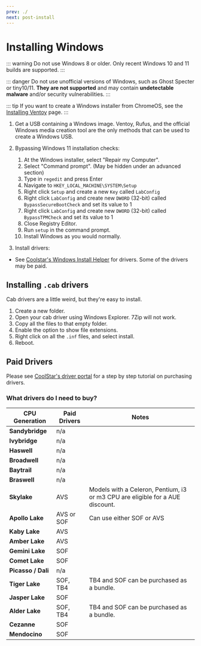 ```yaml
---
prev: ./
next: post-install
---
```


# Installing Windows

::: warning
Do not use Windows 8 or older. Only recent Windows 10 and 11 builds are supported.
:::

::: danger
Do not use unofficial versions of Windows, such as Ghost Specter or tiny10/11. **They are not supported** and may contain **undetectable malware** and/or security vulnerabilities.
:::

::: tip
If you want to create a Windows installer from ChromeOS, see the [Installing Ventoy](../firmware/ventoy.md) page.
:::

1. Get a USB containing a Windows image. Ventoy, Rufus, and the official Windows media creation tool are the only methods that can be used to create a Windows USB.

2. Bypassing Windows 11 installation checks:

   1. At the Windows installer, select "Repair my Computer".
   2. Select "Command prompt". (May be hidden under an advanced section)
   3. Type in `regedit` and press Enter
   4. Navigate to `HKEY_LOCAL_MACHINE\SYSTEM\Setup`
   5. Right click `Setup` and create a new `Key` called `LabConfig`
   6. Right click `LabConfig` and create new `DWORD` (32-bit) called `BypassSecureBootCheck` and set its value to 1
   7. Right click `LabConfig` and create new `DWORD` (32-bit) called `BypassTPMCheck` and set its value to 1
   8. Close Registry Editor.
   9. Run `setup` in the command prompt.
   10. Install Windows as you would normally.

3. Install drivers:

- See [Coolstar's Windows Install Helper](https://coolstar.org/chromebook/windows-install.html) for drivers. Some of the drivers may be paid.

## Installing `.cab` drivers

Cab drivers are a little weird, but they're easy to install.

1. Create a new folder.
2. Open your cab driver using Windows Explorer. 7Zip will not work.
3. Copy all the files to that empty folder.
4. Enable the option to show file extensions.
5. Right click on all the `.inf` files, and select install.
6. Reboot.

## Paid Drivers

Please see [CoolStar's driver portal](https://coolstar.org/chromebook/driverlicense/login.html) for a step by step tutorial on purchasing drivers.

### What drivers do I need to buy?

| CPU Generation     | Paid Drivers | Notes                                                                         |
| ------------------ | ------------ | ----------------------------------------------------------------------------- |
| **Sandybridge**    | n/a          |                                                                               |
| **Ivybridge**      | n/a          |                                                                               |
| **Haswell**        | n/a          |                                                                               |
| **Broadwell**      | n/a          |                                                                               |
| **Baytrail**       | n/a          |                                                                               |
| **Braswell**       | n/a          |                                                                               |
| **Skylake**        | AVS          | Models with a Celeron, Pentium, i3 or m3 CPU are eligible for a AUE discount. |
| **Apollo Lake**    | AVS or SOF   | Can use either SOF or AVS                                                     |
| **Kaby Lake**      | AVS          |                                                                               |
| **Amber Lake**     | AVS          |                                                                               |
| **Gemini Lake**    | SOF          |                                                                               |
| **Comet Lake**     | SOF          |                                                                               |
| **Picasso / Dali** | n/a          |                                                                               |
| **Tiger Lake**     | SOF, TB4     | TB4 and SOF can be purchased as a bundle.                                     |
| **Jasper Lake**    | SOF          |                                                                               |
| **Alder Lake**     | SOF, TB4     | TB4 and SOF can be purchased as a bundle.                                     |
| **Cezanne**        | SOF          |                                                                               |
| **Mendocino**      | SOF          |                                                                               |

